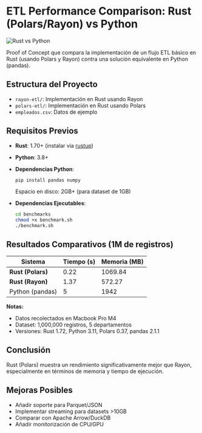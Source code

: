 # ETL Performance Comparison: Rust (Polars/Rayon) vs Python

![Rust vs Python](https://img.shields.io/badge/Comparison-Rust_vs_Python-blue)

Proof of Concept que compara la implementación de un flujo ETL básico en Rust (usando Polars y Rayon) contra una solución equivalente en Python (pandas).

## Estructura del Proyecto

- `rayon-etl/`: Implementación en Rust usando Rayon
- `polars-etl/`: Implementación en Rust usando Polars
- `empleados.csv`: Datos de ejemplo

## Requisitos Previos

- **Rust**: 1.70+ (instalar via [rustup](https://rustup.rs/))
- **Python**: 3.8+
- **Dependencias Python**:
  ```bash
  pip install pandas numpy
  ```

  Espacio en disco: 2GB+ (para dataset de 1GB)
- **Dependencias Ejecutables**:

  ```bash 
  cd benchmarks
  chmod +x benchmark.sh
  ./benchmark.sh
  ```

## Resultados Comparativos (1M de registros)

| Sistema          | Tiempo (s) | Memoria (MB) | 
|------------------|------------|--------------|
| **Rust (Polars)** | 0.22       | 1069.84     |
| **Rust (Rayon)**  | 1.37       | 572.27      |
| Python (pandas)   | 5          | 1942        | 

**Notas:**
- Datos recolectados en Macbook Pro M4
- Dataset: 1,000,000 registros, 5 departamentos
- Versiones: Rust 1.72, Python 3.11, Polars 0.37, pandas 2.1.1

## Conclusión

Rust (Polars) muestra un rendimiento significativamente mejor que Rayon, especialmente en términos de memoria y tiempo de ejecución.

## Mejoras Posibles

- Añadir soporte para Parquet/JSON
- Implementar streaming para datasets >10GB
- Comparar con Apache Arrow/DuckDB
- Añadir monitorización de CPU/GPU

